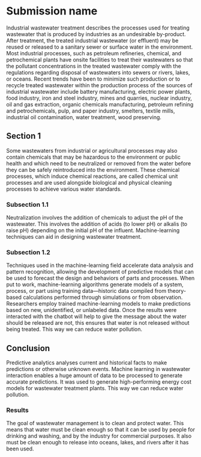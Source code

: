 # Submission name

Industrial wastewater treatment describes the processes used for treating wastewater that is produced by industries as an undesirable by-product. After treatment, the treated industrial wastewater (or effluent) may be reused or released to a sanitary sewer or surface water in the environment. Most industrial processes, such as petroleum refineries, chemical, and petrochemical plants have onsite facilities to treat their wastewaters so that the pollutant concentrations in the treated wastewater comply with the regulations regarding disposal of wastewaters into sewers or rivers, lakes, or oceans. Recent trends have been to minimize such production or to recycle treated wastewater within the production process of the sources of industrial wastewater include battery manufacturing, electric power plants, food industry, iron and steel industry, mines and quarries, nuclear industry, oil and gas extraction, organic chemicals manufacturing, petroleum refining and petrochemicals, pulp, and paper industry, smelters, textile mills, industrial oil contamination, water treatment, wood preserving.

## Section 1

Some wastewaters from industrial or agricultural processes may also contain chemicals that may be hazardous to the environment or public health and which need to be neutralized or removed from the water before they can be safely reintroduced into the environment. These chemical processes, which induce chemical reactions, are called chemical unit processes and are used alongside biological and physical cleaning processes to achieve various water standards.

### Subsection 1.1
Neutralization involves the addition of chemicals to adjust the pH of the wastewater. This involves the addition of acids (to lower pH) or alkalis (to raise pH) depending on the initial pH of the influent. Machine-learning techniques can aid in designing wastewater treatment.


### Subsection 1.2

Techniques used in the machine-learning field accelerate data analysis and pattern recognition, allowing the development of predictive models that can be used to forecast the design and behaviors of parts and processes. When put to work, machine-learning algorithms generate models of a system, process, or part using training data—historic data compiled from theory-based calculations performed through simulations or from observation. Researchers employ trained machine-learning models to make predictions based on new, unidentified, or unlabeled data. Once the results were interacted with the chatbot will help to give the message about the water should be released are not, this ensures that water is not released without being treated. This way we can reduce water pollution.

## Conclusion

Predictive analytics analyses current and historical facts to make predictions or otherwise unknown events. Machine learning in wastewater interaction enables a huge amount of data to be processed to generate accurate predictions. It was used to generate high-performing energy cost models for wastewater treatment plants. This way we can reduce water pollution.


### Results

The goal of wastewater management is to clean and protect water. This means that water must be clean enough so that it can be used by people for drinking and washing, and by the industry for commercial purposes. It also must be clean enough to release into oceans, lakes, and rivers after it has been used.
